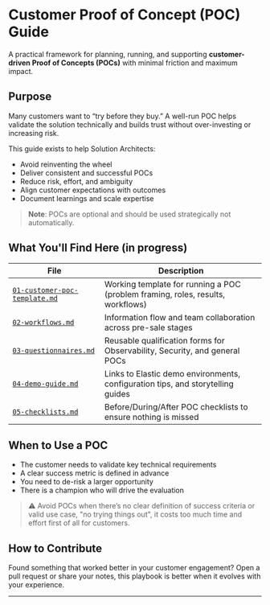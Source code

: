 # Customer Proof of Concept (POC) Guide
A practical framework for planning, running, and supporting **customer-driven Proof of Concepts (POCs)** with minimal friction and maximum impact.

## Purpose
Many customers want to “try before they buy.” A well-run POC helps validate the solution technically and builds trust without over-investing or increasing risk.

This guide exists to help Solution Architects:
- Avoid reinventing the wheel
- Deliver consistent and successful POCs
- Reduce risk, effort, and ambiguity
- Align customer expectations with outcomes
- Document learnings and scale expertise

> **Note**: POCs are optional and should be used strategically not automatically.

## What You'll Find Here (in progress)
| File | Description |
|------|-------------|
| [`01-customer-poc-template.md`](./01-customer-poc-template.md) | Working template for running a POC (problem framing, roles, results, workflows) |
| [`02-workflows.md`](./02-workflows.md) | Information flow and team collaboration across pre-sale stages |
| [`03-questionnaires.md`](./03-questionnaires.md) | Reusable qualification forms for Observability, Security, and general POCs |
| [`04-demo-guide.md`](./04-demo-guide.md) | Links to Elastic demo environments, configuration tips, and storytelling guides |
| [`05-checklists.md`](./05-checklists.md) | Before/During/After POC checklists to ensure nothing is missed |

## When to Use a POC
- The customer needs to validate key technical requirements
- A clear success metric is defined in advance
- You need to de-risk a larger opportunity
- There is a champion who will drive the evaluation

> ⚠️ Avoid POCs when there’s no clear definition of success criteria or valid use case, "no trying things out", it costs too much time and effort first of all for customers. 

## How to Contribute
Found something that worked better in your customer engagement? Open a pull request or share your notes, this playbook is better when it evolves with your experience.

---

